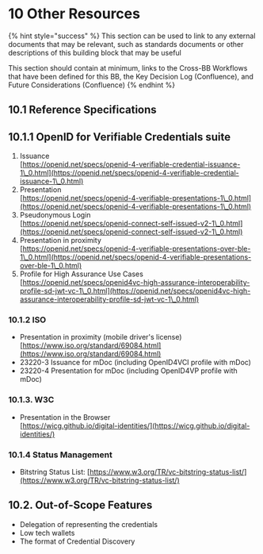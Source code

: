 # 10 Other Resources

{% hint style="success" %}
This section can be used to link to any external documents that may be relevant, such as standards documents or other descriptions of this building block that may be useful

This section should contain at minimum, links to the Cross-BB Workflows that have been defined for this BB, the Key Decision Log (Confluence), and Future Considerations (Confluence)
{% endhint %}

## 10.1 Reference Specifications

## 10.1.1 OpenID for Verifiable Credentials suite

1. Issuance\
   [https://openid.net/specs/openid-4-verifiable-credential-issuance-1\_0.html](https://openid.net/specs/openid-4-verifiable-credential-issuance-1\_0.html)
2. Presentation\
   [https://openid.net/specs/openid-4-verifiable-presentations-1\_0.html](https://openid.net/specs/openid-4-verifiable-presentations-1\_0.html)
3. Pseudonymous Login \
   [https://openid.net/specs/openid-connect-self-issued-v2-1\_0.html](https://openid.net/specs/openid-connect-self-issued-v2-1\_0.html)
4. Presentation in proximity \
   [https://openid.net/specs/openid-4-verifiable-presentations-over-ble-1\_0.html](https://openid.net/specs/openid-4-verifiable-presentations-over-ble-1\_0.html)
5. Profile for High Assurance Use Cases\
   [https://openid.net/specs/openid4vc-high-assurance-interoperability-profile-sd-jwt-vc-1\_0.html](https://openid.net/specs/openid4vc-high-assurance-interoperability-profile-sd-jwt-vc-1\_0.html)

### 10.1.2 ISO

* Presentation in proximity (mobile driver's license)\
  [https://www.iso.org/standard/69084.html](https://www.iso.org/standard/69084.html)
* 23220-3 Issuance for mDoc  (including OpenID4VCI profile with mDoc)
* 23220-4 Presentation for mDoc (including OpenID4VP profile with mDoc)

### 10.1.3. W3C

* Presentation in the Browser\
  [https://wicg.github.io/digital-identities/](https://wicg.github.io/digital-identities/)

### 10.1.4 Status Management

* Bitstring Status List: [https://www.w3.org/TR/vc-bitstring-status-list/](https://www.w3.org/TR/vc-bitstring-status-list/)

## 10.2. Out-of-Scope Features

* Delegation of representing the credentials
* Low tech wallets
* The format of Credential Discovery

